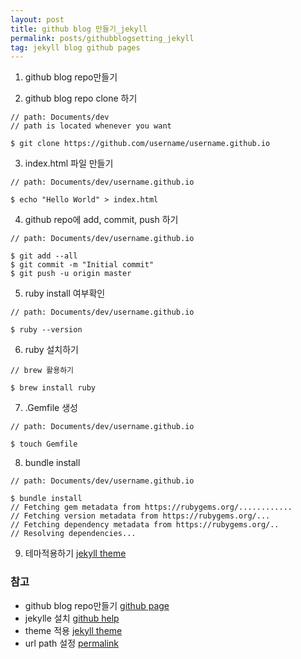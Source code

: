 ```yaml
---
layout: post
title: github blog 만들기_jekyll
permalink: posts/githubblogsetting_jekyll
tag: jekyll blog github pages
---
```

1. github blog repo만들기

2. github blog repo clone 하기

```
// path: Documents/dev
// path is located whenever you want

$ git clone https://github.com/username/username.github.io
```
3. index.html 파일 만들기
```
// path: Documents/dev/username.github.io

$ echo "Hello World" > index.html
```
4. github repo에 add, commit, push 하기
```
// path: Documents/dev/username.github.io

$ git add --all
$ git commit -m "Initial commit"
$ git push -u origin master
```
5. ruby install 여부확인
```
// path: Documents/dev/username.github.io

$ ruby --version
```

6. ruby 설치하기
```
// brew 활용하기

$ brew install ruby
```

7. .Gemfile 생성
```
// path: Documents/dev/username.github.io

$ touch Gemfile
```

8. bundle install
```
// path: Documents/dev/username.github.io

$ bundle install
// Fetching gem metadata from https://rubygems.org/............
// Fetching version metadata from https://rubygems.org/...
// Fetching dependency metadata from https://rubygems.org/..
// Resolving dependencies...
```
9. 테마적용하기
[jekyll theme](http://jekyllthemes.org/)


### 참고

  * github blog repo만들기 [github page](https://pages.github.com/)
  * jekylle 설치 [github help](https://help.github.com/articles/setting-up-your-github-pages-site-locally-with-jekyll/)
  * theme 적용 [jekyll theme](http://jekyllthemes.org/)
  * url path 설정 [permalink](https://jekyllrb.com/docs/permalinks/#permalink-style-examples)